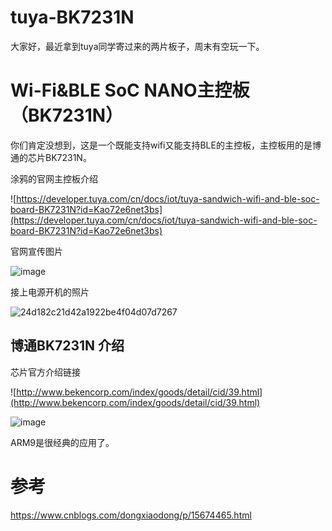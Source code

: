 # tuya-BK7231N

大家好，最近拿到tuya同学寄过来的两片板子，周末有空玩一下。

# Wi-Fi&BLE SoC NANO主控板（BK7231N）

你们肯定没想到，这是一个既能支持wifi又能支持BLE的主控板，主控板用的是博通的芯片BK7231N。

涂鸦的官网主控板介绍

![https://developer.tuya.com/cn/docs/iot/tuya-sandwich-wifi-and-ble-soc-board-BK7231N?id=Kao72e6net3bs](https://developer.tuya.com/cn/docs/iot/tuya-sandwich-wifi-and-ble-soc-board-BK7231N?id=Kao72e6net3bs)

官网宣传图片

![image](https://user-images.githubusercontent.com/11375905/167281304-aeda7569-ae7f-47ea-9c2b-7dcd92ce785d.png)


接上电源开机的照片

![24d182c21d42a1922be4f04d07d7267](https://user-images.githubusercontent.com/11375905/167281271-02c2d7fd-8eb8-4b42-a5bc-7f714f0a2213.jpg)

## 博通BK7231N 介绍

芯片官方介绍链接

![http://www.bekencorp.com/index/goods/detail/cid/39.html](http://www.bekencorp.com/index/goods/detail/cid/39.html)
 
 
![image](https://user-images.githubusercontent.com/11375905/167281755-5ed29190-d50e-4ff4-b1b0-677633135b06.png)

ARM9是很经典的应用了。


# 参考

https://www.cnblogs.com/dongxiaodong/p/15674465.html

